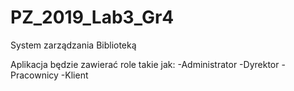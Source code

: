 # PZ_2019_Lab3_Gr4
System zarządzania Biblioteką

Aplikacja będzie zawierać role takie jak:
-Administrator
-Dyrektor
-Pracownicy
-Klient

